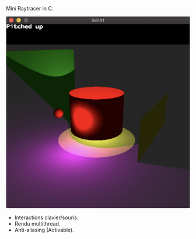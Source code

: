 Mini Raytracer in C.

![](../res/Screenshot%202020-10-13%20at%2009.35.23.png?raw=true&s=150 "screenminiRT")

- Interactions clavier/souris.
- Rendu multithread.
- Anti-aliasing (Activable).

